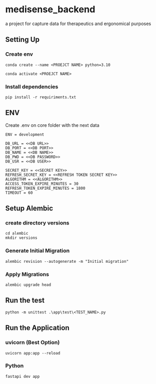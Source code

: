 # medisense_backend
a project for capture data for therapeutics and ergonomical purposes


## Setting Up

### Create env
```shell
conda create --name <PROEJCT NAME> python=3.10
```

```shell
conda activate <PROEJCT NAME>
```

### Install dependencies
```shell
pip install -r requiriments.txt
```

## ENV
Create .env on core folder with the next data
```shell
ENV = development

DB_URL = <<DB URL>>
DB_PORT = <<DB PORT>>
DB_NAME = <<DB NAME>>
DB_PWD = <<DB PASSWORD>>
DB_USR = <<DB USER>>

SECRET_KEY = <<SECRET KEY>>
REFRESH_SECRET_KEY = <<REFRESH TOKEN SECRET KEY>>
ALGORITHM = <<ALGORITHM>>
ACCESS_TOKEN_EXPIRE_MINUTES = 30
REFRESH_TOKEN_EXPIRE_MINUTES = 1800
TIMEOUT = 60

```

## Setup Alembic
### create directory versions
```shell
cd alembic 
mkdir versions
```
### Generate Initial Migration
```shell
alembic revision --autogenerate -m "Initial migration"
```

### Apply Migrations
```shell
alembic upgrade head
```

## Run the test
```shell
python -m unittest .\app\test\<TEST_NAME>.py
```

## Run the Application

### uvicorn (Best Option)
```shell
uvicorn app:app --reload
```

### Python
```shell
fastapi dev app
```
